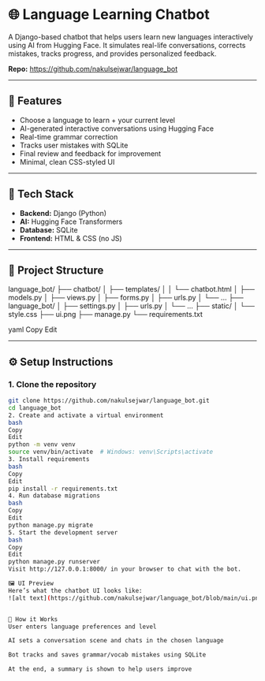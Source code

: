 # 🌐 Language Learning Chatbot

A Django-based chatbot that helps users learn new languages interactively using AI from Hugging Face. It simulates real-life conversations, corrects mistakes, tracks progress, and provides personalized feedback.

**Repo:** https://github.com/nakulsejwar/language_bot

---

## 🚀 Features

- Choose a language to learn + your current level
- AI-generated interactive conversations using Hugging Face
- Real-time grammar correction
- Tracks user mistakes with SQLite
- Final review and feedback for improvement
- Minimal, clean CSS-styled UI

---

## 🧠 Tech Stack

- **Backend:** Django (Python)
- **AI:** Hugging Face Transformers
- **Database:** SQLite
- **Frontend:** HTML & CSS (no JS)

---

## 📁 Project Structure

language_bot/ ├── chatbot/ │ ├── templates/ │ │ └── chatbot.html │ ├── models.py │ ├── views.py │ ├── forms.py │ ├── urls.py │ └── ... ├── language_bot/ │ ├── settings.py │ ├── urls.py │ └── ... ├── static/ │ └── style.css ├── ui.png ├── manage.py └── requirements.txt

yaml
Copy
Edit

---

## ⚙️ Setup Instructions

### 1. Clone the repository

```bash
git clone https://github.com/nakulsejwar/language_bot.git
cd language_bot
2. Create and activate a virtual environment
bash
Copy
Edit
python -m venv venv
source venv/bin/activate  # Windows: venv\Scripts\activate
3. Install requirements
bash
Copy
Edit
pip install -r requirements.txt
4. Run database migrations
bash
Copy
Edit
python manage.py migrate
5. Start the development server
bash
Copy
Edit
python manage.py runserver
Visit http://127.0.0.1:8000/ in your browser to chat with the bot.

🖼 UI Preview
Here’s what the chatbot UI looks like:
![alt text](https://github.com/nakulsejwar/language_bot/blob/main/ui.png)


💬 How it Works
User enters language preferences and level

AI sets a conversation scene and chats in the chosen language

Bot tracks and saves grammar/vocab mistakes using SQLite

At the end, a summary is shown to help users improve
